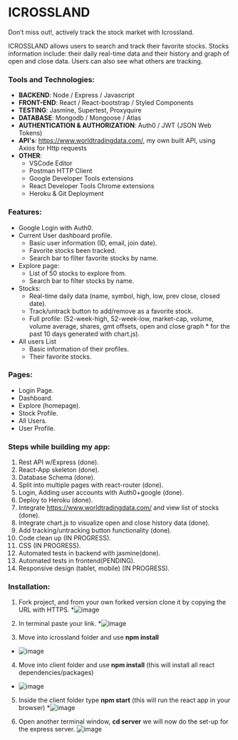 # ICROSSLAND

Don’t miss out!, actively track the stock market with Icrossland.

ICROSSLAND allows users to search and  track their favorite stocks. Stocks information include: their daily real-time data and their history and graph of open and close data. Users can also see what others are tracking. 



### Tools and Technologies:

* **BACKEND**: Node / Express / Javascript
* **FRONT-END**: React / React-bootstrap / Styled Components
* **TESTING**: Jasmine, Supertest, Proxyquire
* **DATABASE**: Mongodb / Mongoose / Atlas
* **AUTHENTICATION & AUTHORIZATION**: Auth0 / JWT (JSON Web Tokens)
* **API's**: https://www.worldtradingdata.com/, my own built API, using Axios for Http requests
* **OTHER**: 
    * VSCode Editor
    * Postman HTTP Client
    * Google Developer Tools extensions 
    * React Developer Tools Chrome extensions
    * Heroku & Git Deployment

### Features:
* Google Login with Auth0.
* Current User dashboard profile.
   * Basic user information (ID, email, join date).
   * Favorite stocks been tracked.
   * Search bar to filter favorite stocks by name.
* Explore page:	
   * List of 50 stocks to explore from.
   * Search bar to filter stocks by name.
* Stocks: 
   * Real-time daily data (name, symbol, high, low, prev close, closed date).
   * Track/untrack button to add/remove as a favorite stock.
   * Full profile: (52-week-high, 52-week-low, market-cap, volume, volume average, shares, gmt offsets, open and close graph      * for the past 10 days generated with chart.js).
* All users List
   * Basic information of their profiles.
   * Their favorite stocks. 

### Pages:
* Login Page.
* Dashboard.
* Explore (homepage).
* Stock Profile.
* All Users.
* User Profile.

### Steps while building my app:
1. Rest API w/Express (done).
2. React-App skeleton (done).
3. Database Schema  (done).
4. Split into multiple pages with react-router (done).
5. Login, Adding user accounts with Auth0+google (done).
6. Deploy to Heroku (done).
7. Integrate https://www.worldtradingdata.com/ and view list of stocks (done).
8. Integrate chart.js to visualize open and close history data (done).
9. Add tracking/untracking button functionality (done).
10. Code clean up (IN PROGRESS).
11. CSS (IN PROGRESS).
12. Automated tests in backend with jasmine(done).
13. Automated tests in frontend(PENDING).
14. Responsive design (tablet, mobile) (IN PROGRESS).

### Installation:
1) Fork project, and from your own forked version clone it by copying the URL with HTTPS.
*![image](https://user-images.githubusercontent.com/22802143/58229147-bf478080-7ce5-11e9-90f2-7b89f42cddbc.png)


2) In terminal paste your link.
*![image](https://user-images.githubusercontent.com/22802143/58229736-56f99e80-7ce7-11e9-8451-db515df7cfea.png)


3) Move into icrossland folder and use **npm install**
* ![image](https://user-images.githubusercontent.com/22802143/58229953-d4bdaa00-7ce7-11e9-8111-291f7b8e1eba.png)


4) Move into client folder and use **npm install**  (this will install all react dependencies/packages)
* ![image](https://user-images.githubusercontent.com/22802143/58230171-6cbb9380-7ce8-11e9-8dda-d7eea05a6095.png)


5) Inside the client folder type **npm start** (this will run the react app in your browser)
*![image](https://user-images.githubusercontent.com/22802143/58230403-18fd7a00-7ce9-11e9-823f-59fdd116cf56.png)


6) Open another terminal window, **cd server** we will now do the set-up for the express server.
![image](https://user-images.githubusercontent.com/22802143/58230696-ed2ec400-7ce9-11e9-8204-c2c6a5194047.png)


